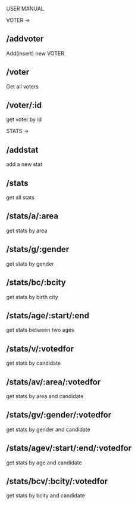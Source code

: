 USER MANUAL

VOTER -> 

/addvoter
---------
Add(insert) new VOTER

/voter
---------
Get all voters

/voter/:id
---------
get voter by id








STATS ->

/addstat
---------
add a new stat

/stats
---------
get all stats

/stats/a/:area
---------
get stats by area

/stats/g/:gender
---------
get stats by gender

/stats/bc/:bcity
---------
get stats by birth city

/stats/age/:start/:end
---------
get stats between two ages

/stats/v/:votedfor
---------
get stats by candidate

/stats/av/:area/:votedfor
---------
get stats by area and candidate

/stats/gv/:gender/:votedfor
---------
get stats by gender and candidate

/stats/agev/:start/:end/:votedfor
---------
get stats by age and candidate

/stats/bcv/:bcity/:votedfor
---------
get stats by bcity and candidate
